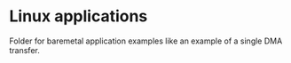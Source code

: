 Linux applications
==================
Folder for baremetal application examples like an example of a single DMA transfer.


